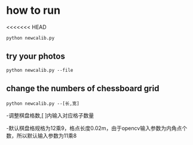 # how to run
<<<<<<< HEAD
```
python newcalib.py
```


## try your photos
```
python newcalib.py --file
```



## change the numbers of chessboard grid
```
python newcalib.py --[长,宽]
```
-调整棋盘格数,[ ]内输入对应格子数量

-默认棋盘格规格为12乘9，格点长度0.02m，由于opencv输入参数为内角点个数，所以默认输入参数为11乘8
